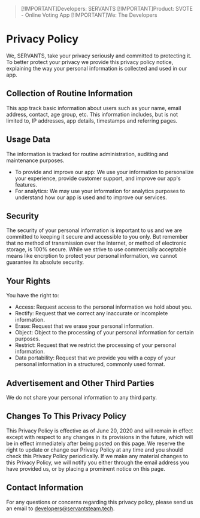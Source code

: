 > [!IMPORTANT]Developers: SERVANTS
> [!IMPORTANT]Product: SVOTE - Online Voting App
> [!IMPORTANT]We: The Developers

# Privacy Policy
We, SERVANTS, take your privacy seriously and committed to protecting it. To better protect your privacy we provide this privacy policy notice, explaining the way your personal information is collected and used in our app.  

## Collection of Routine Information
This app track basic information about users such as your name, email address, contact, age group, etc. This information includes, but is not limited to, IP addresses, app details, timestamps and referring pages. 

## Usage Data 
The information is tracked for routine administration, auditing and maintenance purposes.
* To provide and improve our app: We use your information to personalize your experience, provide customer support, and improve our app's features.
* For analytics: We may use your information for analytics purposes to understand how our app is used and to improve our services.

## Security
The security of your personal information is important to us and we are committed to keeping it secure and accessible to you only. But remember that no method of transmission over the Internet, or method of electronic storage, is 100% secure. While we strive to use commercially acceptable means like encrption to protect your personal information, we cannot guarantee its absolute security.

## Your Rights
You have the right to:
* Access: Request access to the personal information we hold about you.
* Rectify: Request that we correct any inaccurate or incomplete information.
* Erase: Request that we erase your personal information.
* Object: Object to the processing of your personal information for certain purposes.
* Restrict: Request that we restrict the processing of your personal information.
* Data portability: Request that we provide you with a copy of your personal information in a structured, commonly used format.

## Advertisement and Other Third Parties
We do not share your personal information to any third party.

## Changes To This Privacy Policy
This Privacy Policy is effective as of June 20, 2020 and will remain in effect except with respect to any changes in its provisions in the future, which will be in effect immediately after being posted on this page.
We reserve the right to update or change our Privacy Policy at any time and you should check this Privacy Policy periodically. If we make any material changes to this Privacy Policy, we will notify you either through the email address you have provided us, or by placing a prominent notice on this page.

## Contact Information
For any questions or concerns regarding this privacy policy, please send us an email to developers@servantsteam.tech.
